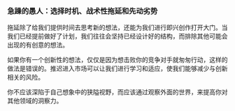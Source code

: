 ### 急躁的愚人：选择时机、战术性拖延和先动劣势

拖延除了给我们提供时间去思考新的想法，还能为我们进行即兴创作打开大门。当我们已经提前做好了计划，我们往往会坚持已经设计好的结构，而排除其他可能会出现的有创意的想法。

如果你有一个创新性的想法，仅仅是因为想击败你的竞争对手就匆匆行动，这样的做法是错误的。推迟进入市场可以让我们进行学习和适应，使我们能够减少与创新相关的风险。

你不应该深陷于自己想象中的狭隘视野，而应该通过观察外面的世界，来提高你对其他领域的洞察力。

